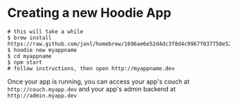 # Creating a new Hoodie App

    # this will take a while
    $ brew install https://raw.github.com/janl/homebrew/1696ae6e52d4dc3f8d4c9967f037750e52de0d6d/Library/Formula/hoodie.rb
    $ hoodie new myappname
    $ cd myappname
    $ npm start
    # follow instructions, then open http://myappname.dev

Once your app is running, you can access your app's couch at `http://couch.myapp.dev`
and your app's admin backend at `http://admin.myapp.dev`